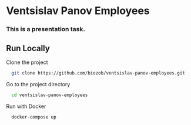 # Ventsislav Panov Employees

### This is a presentation task.

## Run Locally

Clone the project

```bash
  git clone https://github.com/biozob/ventsislav-panov-employees.git
```

Go to the project directory

```bash
  cd ventsislav-panov-employees
```

Run with Docker

```bash
  docker-compose up
```
